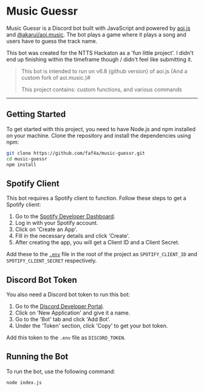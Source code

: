 # Music Guessr

Music Guessr is a Discord bot built with JavaScript and powered by [aoi.js](https://github.com/AkaruiDevelopment/aoi.js) and [@akarui/aoi.music](https://github.com/faf4a/aoi.music). The bot plays a game where it plays a song and users have to guess the track name.

This bot was created for the NTTS Hackaton as a 'fun little project'. I didn't end up finishing within the timeframe though / didn't feel like submitting it.

> This bot is intended to run on v6.8 (github version) of aoi.js
> (And a custom fork of aoi.music.)#
>
> This project contains:
> custom functions, and various commands

---

## Getting Started

To get started with this project, you need to have Node.js and npm installed on your machine. Clone the repository and install the dependencies using npm:

```sh
git clone https://github.com/faf4a/music-guessr.git
cd music-guessr
npm install
```

## Spotify Client

This bot requires a Spotify client to function. Follow these steps to get a Spotify client:

1. Go to the [Spotify Developer Dashboard](https://developer.spotify.com/dashboard/applications).
2. Log in with your Spotify account.
3. Click on 'Create an App'.
4. Fill in the necessary details and click 'Create'.
5. After creating the app, you will get a Client ID and a Client Secret.

Add these to the [`.env`](command:_github.copilot.openRelativePath?%5B%22.env%22%5D ".env") file in the root of the project as `SPOTIFY_CLIENT_ID` and `SPOTIFY_CLIENT_SECRET` respectively.

## Discord Bot Token

You also need a Discord bot token to run this bot:

1. Go to the [Discord Developer Portal](https://discord.com/developers/applications).
2. Click on 'New Application' and give it a name.
3. Go to the 'Bot' tab and click 'Add Bot'.
4. Under the 'Token' section, click 'Copy' to get your bot token.

Add this token to the `.env` file as `DISCORD_TOKEN`.

## Running the Bot

To run the bot, use the following command:

```sh
node index.js
```